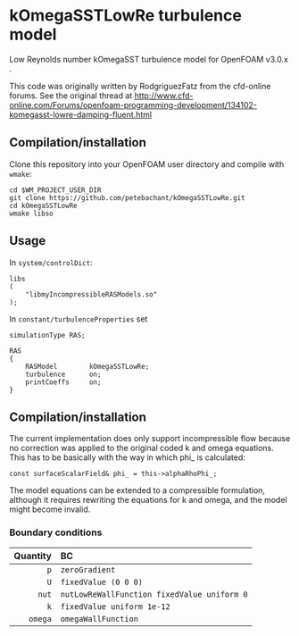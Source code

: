 kOmegaSSTLowRe turbulence model
===============================

Low Reynolds number kOmegaSST turbulence model for OpenFOAM v3.0.x .

This code was originally written by RodgriguezFatz from the cfd-online forums. See the 
original thread at 
http://www.cfd-online.com/Forums/openfoam-programming-development/134102-komegasst-lowre-damping-fluent.html

Compilation/installation
------------------------

Clone this repository into your OpenFOAM user directory and compile with `wmake`:

    cd $WM_PROJECT_USER_DIR
    git clone https://github.com/petebachant/kOmegaSSTLowRe.git
    cd kOmegaSSTLowRe
    wmake libso

Usage
-----

In `system/controlDict`:

```
libs
(
    "libmyIncompressibleRASModels.so"
);
```

In `constant/turbulenceProperties` set

    simulationType RAS;

	RAS
	{
	    RASModel        kOmegaSSTLowRe;
	    turbulence      on;
	    printCoeffs     on;
	}

Compilation/installation
------------------------

The current implementation does only support incompressible flow because no correction was applied to the original coded k and omega equations. This has to be basically with the way in which phi_ is calculated:

	const surfaceScalarField& phi_ = this->alphaRhoPhi_;

The model equations can be extended to a compressible formulation, although it requires rewriting the equations for k and omega, and the model might become invalid.

### Boundary conditions

|  Quantity | BC |
|----------:|:----|
| `p`     | `zeroGradient`  |
| `U`     |  `fixedValue (0 0 0)` | 
| `nut`   |  `nutLowReWallFunction fixedValue uniform 0` |
| `k`     |  `fixedValue uniform 1e-12` |
| `omega` |  `omegaWallFunction` |

